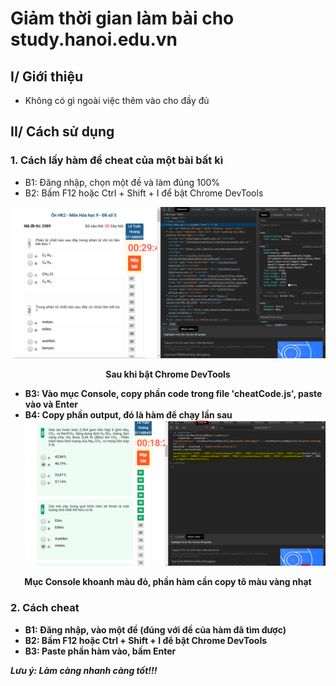# Giảm thời gian làm bài cho study.hanoi.edu.vn
## I/ Giới thiệu
- Không có gì ngoài việc thêm vào cho đầy đủ
## II/ Cách sử dụng
### 1. Cách lấy hàm để cheat của một bài bất kì
  - B1: Đăng nhập, chọn một đề và làm đúng 100%
  - B2: Bấm F12 hoặc Ctrl + Shift + I để bật Chrome DevTools
  
  ![Chrome DevTools](img/cdb.PNG)
  <p align = "center"><b>Sau khi bật Chrome DevTools<b></p>
  
  - B3: Vào mục Console, copy phần code trong file 'cheatCode.js', paste vào và Enter
  - B4: Copy phần output, đó là hàm để chạy lần sau
  ![Chrome DevTools](img/out.PNG)
  <p align = "center"><b>Mục Console khoanh màu đỏ, phần hàm cần copy tô màu vàng nhạt<b></p>
  
### 2. Cách cheat
  - B1: Đăng nhập, vào một đề (đúng với đề của hàm đã tìm được)
  - B2: Bấm F12 hoặc Ctrl + Shift + I để bật Chrome DevTools
  - B3: Paste phần hàm vào, bấm Enter
  
  ***Lưu ý: Làm càng nhanh càng tốt!!!***
